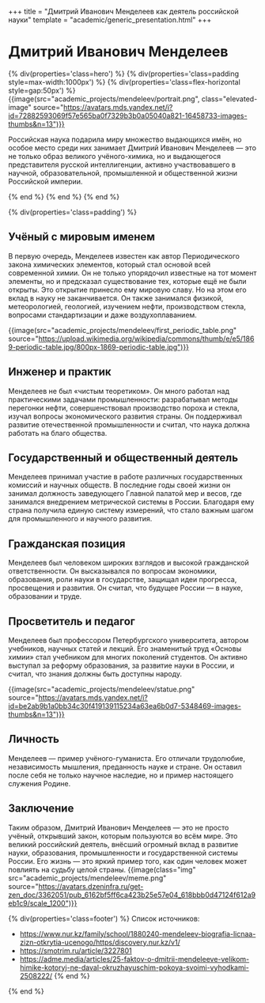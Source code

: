 +++
title = "Дмитрий Иванович Менделеев как деятель российской науки"
template = "academic/generic_presentation.html"
+++

# Дмитрий Иванович Менделеев

{% div(properties='class=hero') %}
{% div(properties='class=padding style=max-width:1000px') %}
{% div(properties='class=flex-horizontal style=gap:50px') %}
{{image(src="academic_projects/mendeleev/portrait.png", class="elevated-image" source="https://avatars.mds.yandex.net/i?id=72882593069f57e565ba0f7329b3b0a05040a821-16458733-images-thumbs&n=13")}}
<p style="align-content: center">Российская наука подарила миру множество выдающихся имён, но особое место среди них занимает Дмитрий Иванович Менделеев — это не только образ великого учёного-химика, но и выдающегося представителя русской интеллигенции, активно участвовавшего в научной, образовательной, промышленной и общественной жизни Российской империи.</p>
{% end %}
{% end %}
{% end %}

{% div(properties='class=padding') %}

## Учёный с мировым именем

В первую очередь, Менделеев известен как автор Периодического закона химических элементов, который стал основой всей современной химии. Он не только упорядочил известные на тот момент элементы, но и предсказал существование тех, которые ещё не были открыты. Это открытие принесло ему мировую славу.
Но на этом его вклад в науку не заканчивается. Он также занимался физикой, метеорологией, геологией, изучением нефти, производством стекла, вопросами стандартизации и даже воздухоплаванием.

{{image(src="academic_projects/mendeleev/first_periodic_table.png" source="https://upload.wikimedia.org/wikipedia/commons/thumb/e/e5/1869-periodic-table.jpg/800px-1869-periodic-table.jpg")}}

## Инженер и практик

Менделеев не был «чистым теоретиком». Он много работал над практическими задачами промышленности: разрабатывал методы перегонки нефти, совершенствовал производство пороха и стекла, изучал вопросы экономического развития страны. Он поддерживал развитие отечественной промышленности и считал, что наука должна работать на благо общества.

## Государственный и общественный деятель

Менделеев принимал участие в работе различных государственных комиссий и научных обществ. В последние годы своей жизни он занимал должность заведующего Главной палатой мер и весов, где занимался внедрением метрической системы в России. Благодаря ему страна получила единую систему измерений, что стало важным шагом для промышленного и научного развития.

## Гражданская позиция

Менделеев был человеком широких взглядов и высокой гражданской ответственности. Он высказывался по вопросам экономики, образования, роли науки в государстве, защищал идеи прогресса, просвещения и развития. Он считал, что будущее России — в науке, образовании и труде.

## Просветитель и педагог

Менделеев был профессором Петербургского университета, автором учебников, научных статей и лекций. Его знаменитый труд «Основы химии» стал учебником для многих поколений студентов. Он активно выступал за реформу образования, за развитие науки в России, и считал, что знания должны быть доступны народу.

{{image(src="academic_projects/mendeleev/statue.png" source="https://avatars.mds.yandex.net/i?id=be2ab9b1a0bb34c30f419139115234a63ea6b0d7-5348469-images-thumbs&n=13")}}

## Личность

Менделеев — пример учёного-гуманиста. Его отличали трудолюбие, независимость мышления, преданность науке и стране. Он оставил после себя не только научное наследие, но и пример настоящего служения Родине.

## Заключение

Таким образом, Дмитрий Иванович Менделеев — это не просто учёный, открывший закон, которым пользуются во всём мире. Это великий российский деятель, внёсший огромный вклад в развитие науки, образования, промышленности и государственной системы России. Его жизнь — это яркий пример того, как один человек может повлиять на судьбу целой страны.
{{image(class="img" src="academic_projects/mendeleev/meme.png" source="https://avatars.dzeninfra.ru/get-zen_doc/3362051/pub_6162bf5ff6ca423b25e57e04_618bbb0d47124f612a9eb1c9/scale_1200")}}

{% div(properties='class=footer') %}
Список источников:
- https://www.nur.kz/family/school/1880240-mendeleev-biografia-licnaa-zizn-otkrytia-ucenogo/https/discovery.nur.kz/v1/
- https://smotrim.ru/article/3227801
- https://adme.media/articles/25-faktov-o-dmitrii-mendeleeve-velikom-himike-kotoryj-ne-daval-okruzhayuschim-pokoya-svoimi-vyhodkami-2508222/
{% end %}

{% end %}